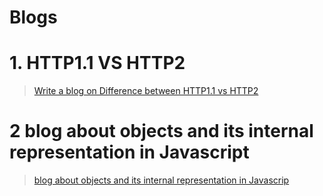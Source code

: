 # Blogs
# 1. HTTP1.1 VS HTTP2
> [Write a blog on Difference between HTTP1.1 vs HTTP2](https://docs.google.com/document/d/1gYhL6CrEYWMTDS3vQZx8oQOZEmhPK83iunFY27rZuZI/edit)
# 2 blog about objects and its internal representation in Javascript
>[blog about objects and its internal representation in Javascrip](https://docs.google.com/document/d/1qbEF-4qQSyP5AorkQ1gCXSRiZaOmCMMOMFTt8oH7STA/edit#heading=h.s2kcm6ccu0n6)
